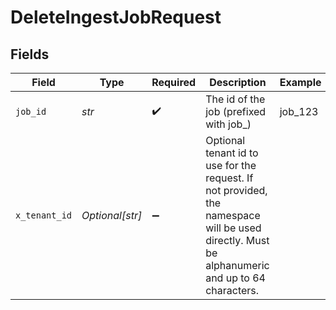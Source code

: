 # DeleteIngestJobRequest


## Fields

| Field                                                                                                                                          | Type                                                                                                                                           | Required                                                                                                                                       | Description                                                                                                                                    | Example                                                                                                                                        |
| ---------------------------------------------------------------------------------------------------------------------------------------------- | ---------------------------------------------------------------------------------------------------------------------------------------------- | ---------------------------------------------------------------------------------------------------------------------------------------------- | ---------------------------------------------------------------------------------------------------------------------------------------------- | ---------------------------------------------------------------------------------------------------------------------------------------------- |
| `job_id`                                                                                                                                       | *str*                                                                                                                                          | :heavy_check_mark:                                                                                                                             | The id of the job (prefixed with job_)                                                                                                         | job_123                                                                                                                                        |
| `x_tenant_id`                                                                                                                                  | *Optional[str]*                                                                                                                                | :heavy_minus_sign:                                                                                                                             | Optional tenant id to use for the request. If not provided, the namespace will be used directly. Must be alphanumeric and up to 64 characters. |                                                                                                                                                |